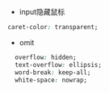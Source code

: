 - input隐藏鼠标

```css
caret-color: transparent;
```
- omit
```css
  overflow: hidden;
  text-overflow: ellipsis;
  word-break: keep-all;
  white-space: nowrap;
```